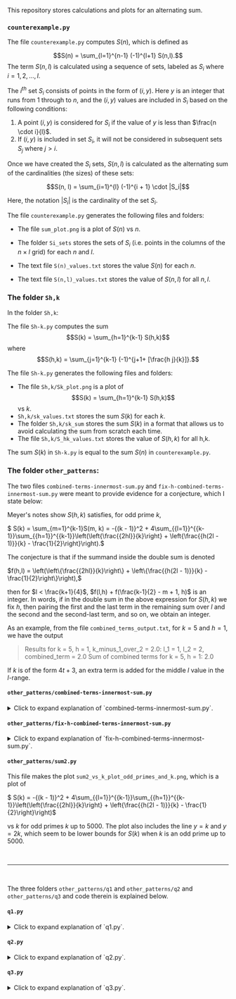 This repository stores calculations and plots for an alternating sum.

### `counterexample.py`

The file `counterexample.py` computes $S(n)$, which is defined as

 $$S(n) = \sum_{l=1}^{n-1} (-1)^{l+1} S(n,l).$$
The term $S(n, l)$ is calculated using a sequence of sets, labeled as $S_i$ where $i = 1, 2, ..., l$.

The $i^{th}$ set $S_i$ consists of points in the form of $(i, y)$. Here $y$ is an integer that runs from 1 through to $n$, and the $(i, y)$ values are included in $S_i$ based on the following conditions:

1. A point $(i, y)$ is considered for $S_i$ if the value of $y$ is less than $\frac{n \cdot i}{l}$.
2. If $(i, y)$ is included in set $S_i$, it will not be considered in subsequent sets $S_j$ where $j > i$.

Once we have created the $S_i$ sets, $S(n, l)$ is calculated as the alternating sum of the cardinalities (the sizes) of these sets:

$$S(n, l) = \sum_{i=1}^{l} (-1)^{i + 1} \cdot |S_i|$$

Here, the notation $|S_i|$ is the cardinality of the set $S_i$.

The file `counterexample.py` generates the following files and folders:

- The file `sum_plot.png` is a plot of $S(n)$ vs $n$.

- The folder `Si_sets` stores the sets of $S_i$ (i.e. points in the columns of the $n \times l$ grid) for each $n$ and $l$. 

- The text file `S(n)_values.txt` stores the value $S(n)$ for each $n$.

- The text file `S(n,l)_values.txt` stores the value of $S(n,l)$ for all $n,l$.


### The folder `Sh,k`

In the folder `Sh,k`:

The file `Sh-k.py` computes the sum $$S(k) = \sum_{h=1}^{k-1} S(h,k)$$ where $$S(h,k) = \sum_{j=1}^{k-1} (-1)^{j+1+ [\frac{h j}{k}]}.$$

The file `Sh-k.py` generates the following files and folders:

- The file `Sh,k/Sk_plot.png` is a plot of $$S(k) = \sum_{h=1}^{k-1} S(h,k)$$ vs $k$.
- `Sh,k/sk_values.txt` stores the sum $S(k)$ for each $k$.
- The folder `Sh,k/sk_sum` stores the sum $S(k)$ in a format that allows us to avoid calculating the sum from scratch each time.
- The file `Sh,k/S_hk_values.txt` stores the value of $S(h,k)$ for all h,k.

The sum $S(k)$ in `Sh-k.py` is equal to the sum $S(n)$ in `counterexample.py`.

### The folder `other_patterns`:

The two files `combined-terms-innermost-sum.py` and
`fix-h-combined-terms-innermost-sum.py` were meant to provide evidence for a conjecture, which I state below:

Meyer's notes show $S(h,k)$ satisfies, for odd prime $k$,

$ S(k) = \sum_{m=1}^{k-1}S(m, k) = -{(k - 1)}^2 + 4\sum_{{l=1}}^{{k-1}}\sum_{{h=1}}^{{k-1}}\left(\left\{\frac{{2hl}}{k}\right\} + \left\{\frac{{h(2l - 1)}}{k} - \frac{1}{2}\right\}\right).$

The conjecture is that if the summand inside the double sum is denoted 

$f(h,l) = \left(\left\{\frac{{2hl}}{k}\right\} + \left\{\frac{{h(2l - 1)}}{k} - \frac{1}{2}\right\}\right),$

then for $l < \frac{k+1}{4}$, $f(l,h) + f(\frac{k-1}{2} - m + 1, h)$ is an integer. In words, if in the double sum in the above expression for $S(h,k)$ we fix $h$, then pairing the first and the last term in the remaining sum over $l$ and the second and the second-last term, and so on, we obtain an integer.

As an example, from the file `combined_terms_output.txt`, for $k = 5$ and $h = 1$, we have the output

> Results for k = 5, h = 1, k_minus_1_over_2 = 2.0:
>l_1 = 1, l_2 = 2, combined_term = 2.0
>Sum of combined terms for k = 5, h = 1: 2.0

If $k$ is of the form $4t+3$, an extra term is added for the middle $l$ value in the $l$-range.


#### `other_patterns/combined-terms-innermost-sum.py`

<details>
<summary>Click to expand explanation of `combined-terms-innermost-sum.py`.</summary>

For a given odd prime $k$ less than $300$, integers $h$ and $l$ range from $1$ to $\frac{k-1}{2}$.

The two terms computed for each $h$ and $l$ are:

1. $\left\{\frac{2hl}{k}\right\}$
2. $\left\{\frac{h(2l-1)}{k} - 0.5\right\}$

where $\{\cdot\}$ represents the fractional part of a number.

For every $l$ value, there is an $l'$ such that the sum of their indices in the $l$-range sequence is `num_l_values - 1`. The script computes a 'combined term' for each such $l$ and $l'$ pair, defined as the sum of terms for $l$ and $l'$.

If $k$ is of the form $4t+3$, an extra term for the middle $l$ value in the $l$-range is appended to the combined terms.

The output for this file is stored in `other_patterns/combined_terms_output.txt`.

</details>

#### `other_patterns/fix-h-combined-terms-innermost-sum.py`
<details>
<summary>Click to expand explanation of `fix-h-combined-terms-innermost-sum.py`.</summary>

For a given integer $k$ between $3$ and $50$, the script defines integers $h$ and $l$ as follows:

- $h$ and $l$ iterate from 1 to $\frac{k-1}{2}$.

The two terms computed for each $h$ and $l$ are:

1. $\left\{\frac{2hl}{k}\right\}$
2. $\left\{\frac{h(2l-1)}{k} - 0.5\right\}$

where $\{\cdot\}$ represents the fractional part of a number.

For every $l$ value, there is an $l'$ such that the sum of their indices in the $l$-range sequence is `num_l_values - 1`. The script computes a 'combined term' for each $l$ and $l'$ pair, which is defined as the sum of terms for $l$ and $l'$.

If $k$ is of the form $4t+3$, an extra term is added for the middle $l$ value in the $l$-range.

Additionally, the script computes individual components of each combined term: the first term for $l=l_1$ and $l=l_2$, and the second term for $l=l_1$ and $l=l_2$.

The output is stored in the text file `other_patterns/fixed-h-combined_terms_with_components_output.txt`. Each computed term, its respective components and the overall sum of terms for each $k$ and $h$ pair are recorded.
</details>

#### `other_patterns/sum2.py`

This file makes the plot `sum2_vs_k_plot_odd_primes_and_k.png`, which is a plot of 

$ S(k) = -{(k - 1)}^2 + 4\sum_{{l=1}}^{{k-1}}\sum_{{h=1}}^{{k-1}}\left(\left\{\frac{{2hl}}{k}\right\} + \left\{\frac{{h(2l - 1)}}{k} - \frac{1}{2}\right\}\right)$

 vs $k$ for odd primes $k$ up to $5000$. The plot also includes the line $y = k$ and $y = 2k$, which seem to be lower bounds for $S(k)$ when $k$ is an odd prime up to $5000$.

<br>

-----------

<br>


The three folders `other_patterns/q1` and `other_patterns/q2` and `other_patterns/q3` and code therein is explained below. 
#### `q1.py`

<details>
<summary>Click to expand explanation of `q1.py`.</summary>

For given odd prime $k$ up to $501$ , the possible values of $m$ and $h$ are defined as follows:
- $m$ iterates from 1 to $\lceil\frac{k+1}{4}\rceil$,
- $h$ iterates from $1$ through $\frac{k-1}{2}$.

Each $(m,h)$ pair is evaluated against the following condition:
$\left\{\frac{2mh}{k}\right\} \geq \left\{\frac{h}{k}\right\}$ and $\left\{\frac{2mh}{k}\right\} > 0.5$
where $\{x\}$ denotes the fractional part of a real number $x$.

For each prime $k$, the script calculates and records:
1. The total count of $(m,h)$ pairs that fulfill the condition,
2. The total count of $(m,h)$ pairs that do not meet the condition,
3. The upper bounds for both $m$ and $h$.

</details>

#### `q2.py`

<details>
<summary>Click to expand explanation of `q2.py`.</summary>


For given odd prime $k$ up to $501$, integers $m$ and $h$ are defined as follows:

- $m$ ranges from 1 to $\lceil\frac{k+1}{4}\rceil$,
- $h$ ranges from $1$ to $\frac{k-1}{2}$.

Each $(m,h)$ pair is checked against the following condition:
$$ \left\{\frac{2mh}{k}\right\} > 0.5,$$
where ${x}$ denotes the fractional part of a real number $x$.

For each prime $k$, the script calculates and records:

1. The total count of $(m,h)$ pairs that meet the condition,
2. The total count of $(m,h)$ pairs that do not meet the condition.

</details>


#### `q3.py`

<details>
<summary>Click to expand explanation of `q3.py`.</summary>

For given odd prime $k$ up to $501$ , this file iterates integers $m$ and $h$ as defined below:

- $m$ iterates from 1 to $\lceil\frac{k+1}{4}\rceil$,
- $h$ iterates from $1$ through $\frac{k-1}{2}$.

The script checks each $(m,h)$ pair against two conditions:
1. $\left\{\frac{2mh}{k}\right\} \geq \left\{\frac{h}{k}\right\}$,
2. $\left\{\frac{2mh}{k}\right\} > 0.5$,

where $\{x\}$ denotes the fractional part of a real number $x$.

For each prime $k$, the script tabulates:
1. Count of $(m,h)$ pairs that satisfy both conditions,
2. Count of $(m,h)$ pairs that satisfy only one of the conditions,
3. Count of $(m,h)$ pairs that do not satisfy either condition.


</details>